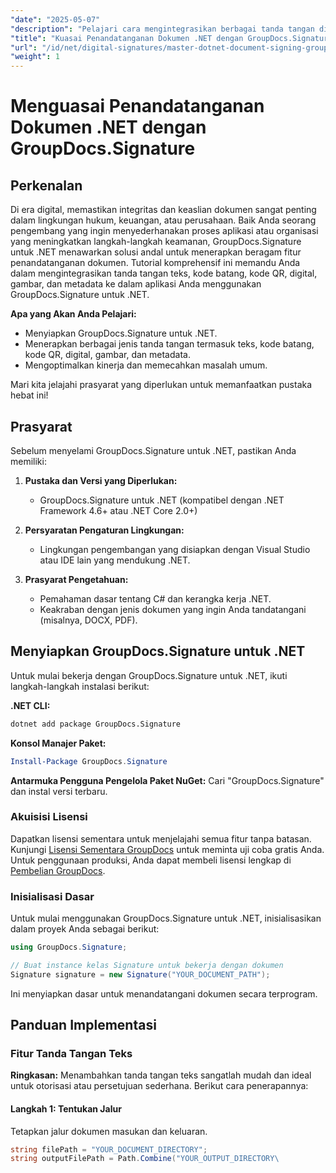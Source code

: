 ```yaml
---
"date": "2025-05-07"
"description": "Pelajari cara mengintegrasikan berbagai tanda tangan digital menggunakan GroupDocs.Signature untuk .NET. Tingkatkan keamanan dokumen dan sederhanakan proses secara efisien."
"title": "Kuasai Penandatanganan Dokumen .NET dengan GroupDocs.Signature untuk Tanda Tangan Digital yang Aman"
"url": "/id/net/digital-signatures/master-dotnet-document-signing-groupdocs-signature/"
"weight": 1
---
```


# Menguasai Penandatanganan Dokumen .NET dengan GroupDocs.Signature

## Perkenalan

Di era digital, memastikan integritas dan keaslian dokumen sangat penting dalam lingkungan hukum, keuangan, atau perusahaan. Baik Anda seorang pengembang yang ingin menyederhanakan proses aplikasi atau organisasi yang meningkatkan langkah-langkah keamanan, GroupDocs.Signature untuk .NET menawarkan solusi andal untuk menerapkan beragam fitur penandatanganan dokumen. Tutorial komprehensif ini memandu Anda dalam mengintegrasikan tanda tangan teks, kode batang, kode QR, digital, gambar, dan metadata ke dalam aplikasi Anda menggunakan GroupDocs.Signature untuk .NET.

**Apa yang Akan Anda Pelajari:**
- Menyiapkan GroupDocs.Signature untuk .NET.
- Menerapkan berbagai jenis tanda tangan termasuk teks, kode batang, kode QR, digital, gambar, dan metadata.
- Mengoptimalkan kinerja dan memecahkan masalah umum.

Mari kita jelajahi prasyarat yang diperlukan untuk memanfaatkan pustaka hebat ini!

## Prasyarat

Sebelum menyelami GroupDocs.Signature untuk .NET, pastikan Anda memiliki:

1. **Pustaka dan Versi yang Diperlukan:**
   - GroupDocs.Signature untuk .NET (kompatibel dengan .NET Framework 4.6+ atau .NET Core 2.0+)

2. **Persyaratan Pengaturan Lingkungan:**
   - Lingkungan pengembangan yang disiapkan dengan Visual Studio atau IDE lain yang mendukung .NET.

3. **Prasyarat Pengetahuan:**
   - Pemahaman dasar tentang C# dan kerangka kerja .NET.
   - Keakraban dengan jenis dokumen yang ingin Anda tandatangani (misalnya, DOCX, PDF).

## Menyiapkan GroupDocs.Signature untuk .NET

Untuk mulai bekerja dengan GroupDocs.Signature untuk .NET, ikuti langkah-langkah instalasi berikut:

**.NET CLI:**
```bash
dotnet add package GroupDocs.Signature
```

**Konsol Manajer Paket:**
```powershell
Install-Package GroupDocs.Signature
```

**Antarmuka Pengguna Pengelola Paket NuGet:**
Cari "GroupDocs.Signature" dan instal versi terbaru.

### Akuisisi Lisensi

Dapatkan lisensi sementara untuk menjelajahi semua fitur tanpa batasan. Kunjungi [Lisensi Sementara GroupDocs](https://purchase.groupdocs.com/temporary-license/) untuk meminta uji coba gratis Anda. Untuk penggunaan produksi, Anda dapat membeli lisensi lengkap di [Pembelian GroupDocs](https://purchase.groupdocs.com/buy).

### Inisialisasi Dasar

Untuk mulai menggunakan GroupDocs.Signature untuk .NET, inisialisasikan dalam proyek Anda sebagai berikut:

```csharp
using GroupDocs.Signature;

// Buat instance kelas Signature untuk bekerja dengan dokumen
Signature signature = new Signature("YOUR_DOCUMENT_PATH");
```

Ini menyiapkan dasar untuk menandatangani dokumen secara terprogram.

## Panduan Implementasi

### Fitur Tanda Tangan Teks

**Ringkasan:**
Menambahkan tanda tangan teks sangatlah mudah dan ideal untuk otorisasi atau persetujuan sederhana. Berikut cara penerapannya:

#### Langkah 1: Tentukan Jalur
Tetapkan jalur dokumen masukan dan keluaran.

```csharp
string filePath = "YOUR_DOCUMENT_DIRECTORY";
string outputFilePath = Path.Combine("YOUR_OUTPUT_DIRECTORY\